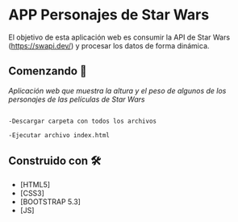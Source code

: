 # APP Personajes de Star Wars

El objetivo de esta aplicación web es consumir la API de Star Wars (https://swapi.dev/) y procesar los datos de forma dinámica.

## Comenzando 🚀

_Aplicación web que muestra la altura y el peso de algunos de los personajes de las películas de Star Wars_

```

-Descargar carpeta con todos los archivos

-Ejecutar archivo index.html

```

## Construido con 🛠️

* [HTML5]
* [CSS3]
* [BOOTSTRAP 5.3]
* [JS]
